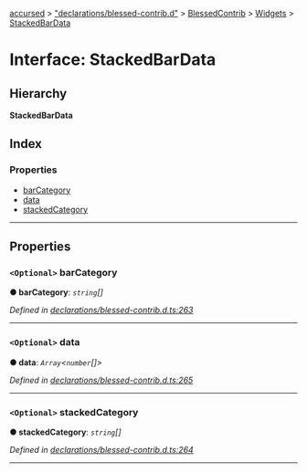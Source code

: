[accursed](../README.md) > ["declarations/blessed-contrib.d"](../modules/_declarations_blessed_contrib_d_.md) > [BlessedContrib](../modules/_declarations_blessed_contrib_d_.blessedcontrib.md) > [Widgets](../modules/_declarations_blessed_contrib_d_.blessedcontrib.widgets.md) > [StackedBarData](../interfaces/_declarations_blessed_contrib_d_.blessedcontrib.widgets.stackedbardata.md)

# Interface: StackedBarData

## Hierarchy

**StackedBarData**

## Index

### Properties

* [barCategory](_declarations_blessed_contrib_d_.blessedcontrib.widgets.stackedbardata.md#barcategory)
* [data](_declarations_blessed_contrib_d_.blessedcontrib.widgets.stackedbardata.md#data)
* [stackedCategory](_declarations_blessed_contrib_d_.blessedcontrib.widgets.stackedbardata.md#stackedcategory)

---

## Properties

<a id="barcategory"></a>

### `<Optional>` barCategory

**● barCategory**: *`string`[]*

*Defined in [declarations/blessed-contrib.d.ts:263](https://github.com/cancerberoSgx/accursed/blob/978b980/src/declarations/blessed-contrib.d.ts#L263)*

___
<a id="data"></a>

### `<Optional>` data

**● data**: *`Array`<`number`[]>*

*Defined in [declarations/blessed-contrib.d.ts:265](https://github.com/cancerberoSgx/accursed/blob/978b980/src/declarations/blessed-contrib.d.ts#L265)*

___
<a id="stackedcategory"></a>

### `<Optional>` stackedCategory

**● stackedCategory**: *`string`[]*

*Defined in [declarations/blessed-contrib.d.ts:264](https://github.com/cancerberoSgx/accursed/blob/978b980/src/declarations/blessed-contrib.d.ts#L264)*

___

